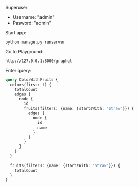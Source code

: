 Superuser:
- Username: "admin"
- Pasword: "admin"

Start app:
```
python manage.py runserver 
```

Go to Playground:
```
http://127.0.0.1:8000/graphql
```

Enter query:
```graphql
query ColorWithFruits {
  colors(first: 1) {
    totalCount
    edges {
      node {
        id
        fruits(filters: {name: {startsWith: "Straw"}}) {
          edges {
            node {
              id
              name
            }
          }
        }
      }
    }
  }
  
  fruits(filters: {name: {startsWith: "Straw"}}) {
    totalCount
  }
}
```